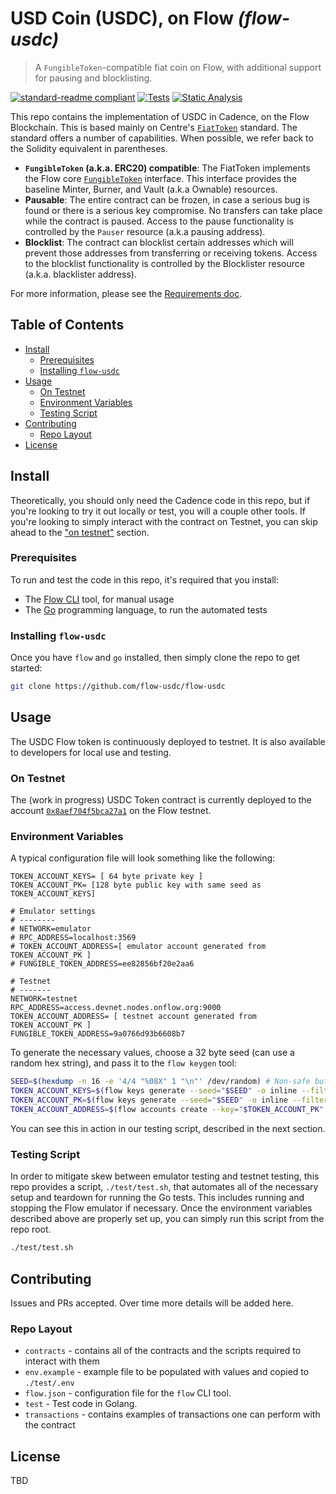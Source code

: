 # USD Coin (USDC), on Flow _(flow-usdc)_

> A `FungibleToken`-compatible fiat coin on Flow, with additional support for pausing and blocklisting.

<!-- markdownlint-configure-file { "MD013": { "line_length": 100 } } -->

[![standard-readme compliant](https://img.shields.io/badge/readme%20style-standard-lightgreen.svg?style=flat-square)](https://github.com/RichardLitt/standard-readme)
[![Tests](https://github.com/flow-usdc/flow-usdc/actions/workflows/tests.yml/badge.svg)](https://github.com/flow-usdc/flow-usdc/actions/workflows/tests.yml)
[![Static Analysis](https://github.com/flow-usdc/flow-usdc/actions/workflows/static-analysis.yml/badge.svg)](https://github.com/flow-usdc/flow-usdc/actions/workflows/static-analysis.yml)

<!-- TODO: Banner? -->
<!-- TODO: Background? -->

This repo contains the implementation of USDC in Cadence, on the Flow Blockchain. This is based
mainly on Centre's [`FiatToken`] standard. The standard offers a number of capabilities. When
possible, we refer back to the Solidity equivalent in parentheses.

<!-- TODO: Link to interface resources here -->

* **`FungibleToken` (a.k.a. ERC20) compatible**: The FiatToken implements the Flow core
[`FungibleToken`] interface. This interface provides the baseline Minter, Burner, and Vault
(a.k.a Ownable) resources.
* **Pausable**: The entire contract can be frozen, in case a serious bug is found or there is a
serious key compromise. No transfers can take place while the contract is paused. Access to the
pause functionality is controlled by the `Pauser` resource (a.k.a pausing address).
* **Blocklist**: The contract can blocklist certain addresses which will prevent those addresses
from transferring or receiving tokens. Access to the blocklist functionality is controlled by the
Blocklister resource (a.k.a. blacklister address).

For more information, please see the [Requirements doc](./doc/requirements.md).

[`FiatToken`]: https://github.com/centrehq/centre-tokens
[`FungibleToken`]: https://docs.onflow.org/core-contracts/fungible-token/

## Table of Contents

* [Install](#install)
  * [Prerequisites](#prerequisites)
  * [Installing `flow-usdc`](#installing-flow-usdc)
* [Usage](#usage)
  * [On Testnet](#on-testnet)
  * [Environment Variables](#environment-variables)
  * [Testing Script](#testing-script)
* [Contributing](#contributing)
  * [Repo Layout](#repo-layout)
* [License](#license)

## Install

Theoretically, you should only need the Cadence code in this repo, but if you're looking to
try it out locally or test, you will a couple other tools. If you're looking to simply
interact with the contract on Testnet, you can skip ahead to the ["on testnet"](#on-testnet)
section.

### Prerequisites

To run and test the code in this repo, it's required that you install:

* The [Flow CLI](https://docs.onflow.org/flow-cli/) tool, for manual usage
* The [Go](https://golang.org/doc/install) programming language, to run the automated tests

### Installing `flow-usdc`

Once you have `flow` and `go` installed, then simply clone the repo to get started:

```bash
git clone https://github.com/flow-usdc/flow-usdc
```

## Usage

The USDC Flow token is continuously deployed to testnet. It is also available to developers
for local use and testing.

### On Testnet

The (work in progress) USDC Token contract is currently deployed to the account
[`0x8aef704f5bca27a1`](https://flow-view-source.com/testnet/account/0x8aef704f5bca27a1/) on the
Flow testnet.

<!-- TODO: Examples -->

### Environment Variables

A typical configuration file will look something like the following:

```shell
TOKEN_ACCOUNT_KEYS= [ 64 byte private key ]
TOKEN_ACCOUNT_PK= [128 byte public key with same seed as TOKEN_ACCOUNT_KEYS]

# Emulator settings
# --------
# NETWORK=emulator
# RPC_ADDRESS=localhost:3569
# TOKEN_ACCOUNT_ADDRESS=[ emulator account generated from TOKEN_ACCOUNT_PK ]
# FUNGIBLE_TOKEN_ADDRESS=ee82856bf20e2aa6

# Testnet
# -------
NETWORK=testnet
RPC_ADDRESS=access.devnet.nodes.onflow.org:9000
TOKEN_ACCOUNT_ADDRESS= [ testnet account generated from TOKEN_ACCOUNT_PK ]
FUNGIBLE_TOKEN_ADDRESS=9a0766d93b6608b7
```

To generate the necessary values, choose a 32 byte seed (can use a random hex string), and
pass it to the `flow keygen` tool:

```bash
SEED=$(hexdump -n 16 -e '4/4 "%08X" 1 "\n"' /dev/random) # Non-safe but usable random numbers
TOKEN_ACCOUNT_KEYS=$(flow keys generate --seed="$SEED" -o inline --filter=Private)
TOKEN_ACCOUNT_PK=$(flow keys generate --seed="$SEED" -o inline --filter=Private)
TOKEN_ACCOUNT_ADDRESS=$(flow accounts create --key="$TOKEN_ACCOUNT_PK" -o inline --filter=Address)
```

You can see this in action in our testing script, described in the next section.

### Testing Script

In order to mitigate skew between emulator testing and testnet testing, this repo provides a
script, `./test/test.sh`, that automates all of the necessary setup and teardown for running the Go
tests. This includes running and stopping the Flow emulator if necessary. Once the environment
variables described above are properly set up, you can simply run this script from the repo
root.

```bash
./test/test.sh
```

## Contributing

Issues and PRs accepted. Over time more details will be added here.

### Repo Layout

* `contracts` - contains all of the contracts and the scripts required to interact with them
* `env.example` - example file to be populated with values and copied to `./test/.env`
* `flow.json` - configuration file for the `flow` CLI tool.
* `test` - Test code in Golang.
* `transactions` - contains examples of transactions one can perform with the contract

## License

TBD
